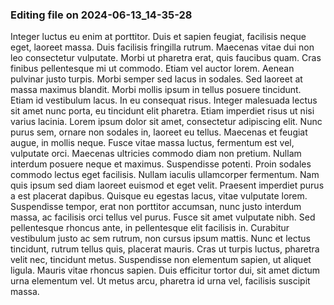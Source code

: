 

### Editing file on 2024-06-13_14-35-28

Integer luctus eu enim at porttitor. Duis et sapien feugiat, facilisis neque eget, laoreet massa. Duis facilisis fringilla rutrum. Maecenas vitae dui non leo consectetur vulputate. Morbi ut pharetra erat, quis faucibus quam. Cras finibus pellentesque mi ut commodo. Etiam vel auctor lorem. Aenean pulvinar justo turpis. Morbi semper sed lacus in sodales. Sed laoreet at massa maximus blandit. Morbi mollis ipsum in tellus posuere tincidunt. Etiam id vestibulum lacus.
In eu consequat risus. Integer malesuada lectus sit amet nunc porta, eu tincidunt elit pharetra. Etiam imperdiet risus ut nisi varius lacinia. Lorem ipsum dolor sit amet, consectetur adipiscing elit. Nunc purus sem, ornare non sodales in, laoreet eu tellus. Maecenas et feugiat augue, in mollis neque. Fusce vitae massa luctus, fermentum est vel, vulputate orci. Maecenas ultricies commodo diam non pretium. Nullam interdum posuere neque et maximus. Suspendisse potenti. Proin sodales commodo lectus eget facilisis. Nullam iaculis ullamcorper fermentum. Nam quis ipsum sed diam laoreet euismod et eget velit. Praesent imperdiet purus a est placerat dapibus.
Quisque eu egestas lacus, vitae vulputate lorem. Suspendisse tempor, erat non porttitor accumsan, nunc justo interdum massa, ac facilisis orci tellus vel purus. Fusce sit amet vulputate nibh. Sed pellentesque rhoncus ante, in pellentesque elit facilisis in. Curabitur vestibulum justo ac sem rutrum, non cursus ipsum mattis. Nunc et lectus tincidunt, rutrum tellus quis, placerat mauris. Cras ut turpis luctus, pharetra velit nec, tincidunt metus. Suspendisse non elementum sapien, ut aliquet ligula. Mauris vitae rhoncus sapien. Duis efficitur tortor dui, sit amet dictum urna elementum vel. Ut metus arcu, pharetra id urna vel, facilisis suscipit massa.


